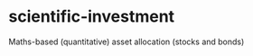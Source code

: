 scientific-investment
=====================

Maths-based (quantitative) asset allocation (stocks and bonds)
